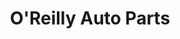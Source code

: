 ---
title: "O'Reilly Auto Parts"
url: /peoria/oreilly-auto-parts-north-83rd-avenue/
shop: car parts
---